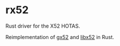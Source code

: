 # rx52

Rust driver for the X52 HOTAS.

Reimplementation of [gx52](https://gitlab.com/leinardi/gx52) and
[libx52](https://github.com/nirenjan/libx52) in Rust.
